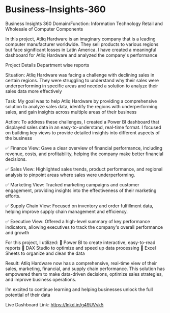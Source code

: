 # Business-Insights-360
Business Insights 360
Domain/Function: Information Technology Retail and Wholesale of Computer Components

In this project, Atliq Hardware is an imaginary company that is a leading computer manufacturer worldwide.
They sell products to various regions but face significant losses in Latin America. 
I have created a meaningful dashboard for Atliq Hardware and analyzed the company's performance


Project Details
Department wise reports



Situation:
Atliq Hardware was facing a challenge with declining sales in certain regions. 
They were struggling to understand why their sales were underperforming in specific areas and 
needed a solution to analyze their sales data more effectively

Task:
My goal was to help Atliq Hardware by providing a comprehensive solution to 
analyze sales data, identify the regions with underperforming sales,
and gain insights across multiple areas of their business

Action:
To address these challenges, I created a Power BI dashboard that displayed sales data
in an easy-to-understand, real-time format.
I focused on building key views to provide detailed insights into different aspects of the business

✅ Finance View:
   Gave a clear overview of financial performance, including revenue, costs, and profitability, helping the company make better financial decisions.

✅ Sales View:
   Highlighted sales trends, product performance, and regional analysis to pinpoint areas where sales were underperforming.

✅ Marketing View: 
   Tracked marketing campaigns and customer engagement, providing insights into the effectiveness of their marketing efforts.

✅ Supply Chain View: 
   Focused on inventory and order fulfillment data, helping improve supply chain management and efficiency.

✅ Executive View:
   Offered a high-level summary of key performance indicators, allowing executives to track the company's overall performance and growth

For this project, I utilized:
🔧 Power BI to create interactive, easy-to-read reports
🔧 DAX Studio to optimize and speed up data processing
🔧 Excel Sheets to organize and clean the data

Result:
Atliq Hardware now has a comprehensive, real-time view of their sales, marketing, financial, and supply chain performance.
This solution has empowered them to make data-driven decisions, optimize sales strategies, and improve business operations.

I’m excited to continue learning and helping businesses unlock the full potential of their data

Live Dashboard Link: https://lnkd.in/g49UVvk5
